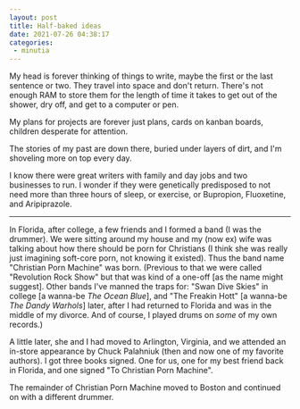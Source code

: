 ```yaml
---
layout: post
title: Half-baked ideas
date: 2021-07-26 04:38:17
categories:
 - minutia
---
```


My head is forever thinking of things to write, maybe the first or the last sentence or two. They travel into space and don't return. There's not enough RAM to store them for the length of time it takes to get out of the shower, dry off, and get to a computer or pen.

My plans for projects are forever just plans, cards on kanban boards, children desperate for attention.

The stories of my past are down there, buried under layers of dirt, and I'm shoveling more on top every day.

I know there were great writers with family and day jobs and two businesses to run. I wonder if they were genetically predisposed to not need more than three hours of sleep, or exercise, or Bupropion, Fluoxetine, and Aripiprazole.

---

In Florida, after college, a few friends and I formed a band (I was the drummer). We were sitting around my house and my (now ex) wife was talking about how there should be porn for Christians (I think she was really just imagining soft-core porn, not knowing it existed). Thus the band name "Christian Porn Machine" was born. (Previous to that we were called "Revolution Rock Show" but that was kind of a one-off [as the name might suggest]. Other bands I've manned the traps for: "Swan Dive Skies" in college [a wanna-be _The Ocean Blue_], and "The Freakin Hott" [a wanna-be _The Dandy Warhols_] later, after I had returned to Florida and was in the middle of my divorce. And of course, I played drums on _some_ of my own records.)

A little later, she and I had moved to Arlington, Virginia, and we attended an in-store appearance by Chuck Palahniuk (then and now one of my favorite authors). I got three books signed. One for us, one for my best friend back in Florida, and one signed "To Christian Porn Machine".

The remainder of Christian Porn Machine moved to Boston and continued on with a different drummer.
